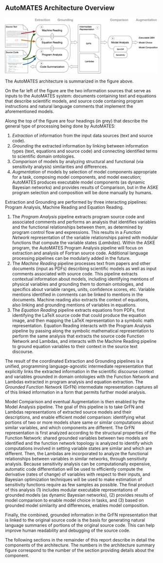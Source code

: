 ## AutoMATES Architecture Overview

![](figs/20181129_architecture_numbered.png)

The AutoMATES architecture is summarized in the figure above.

On the far left of the figure are the two information sources that serve
as inputs to the AutoMATES system: documents containing text and
equations that describe scientific models, and source code containing
program instructions and natural language comments that implement the
aforementioned models.

Along the top of the figure are four headings (in grey) that describe
the general type of processing being done by AutoMATES:

1. *Extraction* of information from the input data sources (text and
   source code).
2. *Grounding* the extracted information by linking between information
   types (text, equations and source code) and connecting identified
   terms to scientific domain ontologies.
3. *Comparison* of models by analyzing structural and functional
   (via sensitivity analysis) similarities and differences.
4. *Augmentation* of models by selection of model components appropriate
   for a task, composing model components, and model execution;
   AutoMATES produces executable model components (as dynamic Bayesian
   networks) and provides results of Comparison, but in the ASKE program
   selection and composition will be done manually by humans.

Extraction and Grounding are performed by three interacting pipelines:
Program Analysis, Machine Reading and Equation Reading. 
1. The *Program Analysis* pipeline extracts program source code and
   associated comments and performs an analysis that identifies
   variables and the functional relationships between them, as
   determined by program control flow and expressions. This results in a
   *Function Network* representation of the variable relationships
   paired with modular functions that compute the variable states
   (*Lambdas*). Within the ASKE program, the AutoMATES Program Analysis
   pipeline will focus on extraction and analysis of Fortran source
   code. Additional language processing pipelines can be modularly added
   in the future.
2. The *Machine Reading* pipeline processes text from papers and other
   documents (input as PDFs) describing scientific models as well as
   input comments associated with source code. This pipeline extracts
   contextual information about models, including identifying
   mentions of physical variables and grounding them to domain
   ontologies, and specifics about variable ranges, units, confidence
   scores, etc. Variable mentions identified in comments can be linked
   to mentions in the documents. Machine reading also extracts the
   context of equations, also linking and grounding mentions of
   variables in equations. 
3. The *Equation Reading* pipeline extracts equations from PDFs, first
   identifying the LaTeX source code that could produce the equation
   image, and then mapping the LaTeX representation to a symbolic math
   representation. Equation Reading interacts with the Program Analysis
   pipeline by passing along the symbolic mathematical representation to
   perform the same analysis that extracts the source code Function
   Network and Lambdas, and interacts with the Machine Reading pipeline
   to ground equation variables to their context in the source text
   discourse.

The result of the coordinated Extraction and Grounding pipelines is a
unified, programming language-agnostic intermediate representation that
explicitly links the extracted information in the scientific discourse
context and variables grounded in domain ontologies with the Function
Network and Lambdas extracted in program analysis and equation
extraction.  The *Grounded Function Network* (GrFN) intermediate
representation captures all of this linked information in a form that
permits further model analysis.

Model Comparison and eventual Augmentation is then enabled by the Model
Analysis pipeline. The goal of this pipeline is to take GrFN and Lambdas
representations of extracted source models and their descriptions, and
enable efficient model comparison: identifying what portions of two or
more models share same or similar computations about similar variables,
and which components are different. The GrFN representation is first
analyzed according to the structural properties of the Function Network:
shared grounded variables between two models are identified and the
function network topology is analyzed to identify which computations
involved in setting variable states are similar and which are different.
Then, the Lambdas are incorporated to analyze the functional
relationships between variables in similar networks, through sensitivity
analysis. Because sensitivity analysis can be computationally expensive,
automatic code differentiation will be used to efficiently compute the
derivative (rates of change) of variables with respect to their inputs,
and Bayesian optimization techniques will be used to make estimation of
sensitivity functions require as few samples as possible. The final
product of this analysis (1) includes modular executable
representations of grounded models (as dynamic Bayesian networks), (2)
provides results of model comparison to enable model choice in tasks, and
(3) based on grounded model similarity and differences, enables model
composition.

Finally, the combined, grounded information in the GrFN representation
that is linked to the original source code is the basis for
generating natural language summaries of portions of the original source
code. This can help improve human readability and debugging of the
source code.

The following sections in the remainder of this report describe in
detail the components of the architecture.  The numbers in the
architecture summary figure correspond to the number of the section
providing details about the component.

